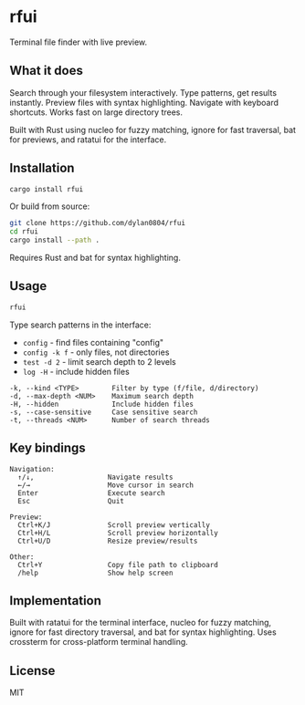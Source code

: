 # rfui

Terminal file finder with live preview.

## What it does

Search through your filesystem interactively. Type patterns, get results instantly. Preview files with syntax highlighting. Navigate with keyboard shortcuts. Works fast on large directory trees.

Built with Rust using nucleo for fuzzy matching, ignore for fast traversal, bat for previews, and ratatui for the interface.

## Installation

```bash
cargo install rfui
```

Or build from source:

```bash
git clone https://github.com/dylan0804/rfui
cd rfui
cargo install --path .
```

Requires Rust and bat for syntax highlighting.

## Usage

```bash
rfui
```

Type search patterns in the interface:
- `config` - find files containing "config"
- `config -k f` - only files, not directories  
- `test -d 2` - limit search depth to 2 levels
- `log -H` - include hidden files

```
-k, --kind <TYPE>        Filter by type (f/file, d/directory)
-d, --max-depth <NUM>    Maximum search depth
-H, --hidden             Include hidden files
-s, --case-sensitive     Case sensitive search  
-t, --threads <NUM>      Number of search threads
```

## Key bindings

```
Navigation:
  ↑/↓,                  Navigate results
  ←/→                   Move cursor in search
  Enter                 Execute search
  Esc                   Quit

Preview:
  Ctrl+K/J              Scroll preview vertically
  Ctrl+H/L              Scroll preview horizontally  
  Ctrl+U/D              Resize preview/results

Other:
  Ctrl+Y                Copy file path to clipboard
  /help                 Show help screen
```

## Implementation

Built with ratatui for the terminal interface, nucleo for fuzzy matching, ignore for fast directory traversal, and bat for syntax highlighting. Uses crossterm for cross-platform terminal handling.

## License

MIT
